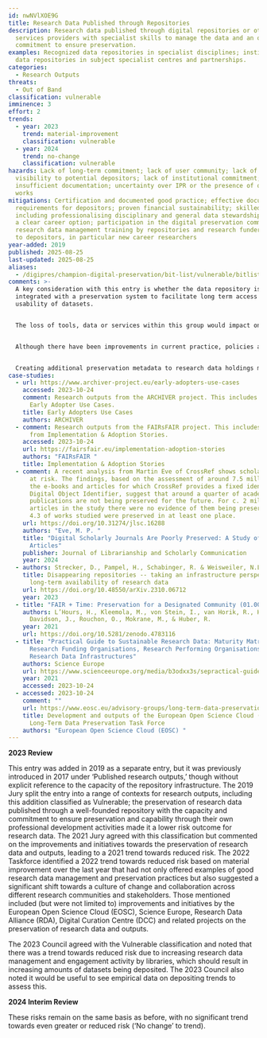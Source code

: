 ```yaml
---
id: nwNVlXOE9G
title: Research Data Published through Repositories
description: Research data published through digital repositories or other
  services providers with specialist skills to manage the data and an ongoing
  commitment to ensure preservation.
examples: Recognized data repositories in specialist disciplines; institutional
  data repositories in subject specialist centres and partnerships.
categories:
  - Research Outputs
threats:
  - Out of Band
classification: vulnerable
imminence: 3
effort: 2
trends:
  - year: 2023
    trend: material-improvement
    classification: vulnerable
  - year: 2024
    trend: no-change
    classification: vulnerable
hazards: Lack of long-term commitment; lack of user community; lack of
  visibility to potential depositors; lack of institutional commitment;
  insufficient documentation; uncertainty over IPR or the presence of orphaned
  works
mitigations: Certification and documented good practice; effective documentation
  requirements for depositors; proven financial sustainability; skilled staff
  including professionalising disciplinary and general data stewardship offering
  a clear career option; participation in the digital preservation community;
  research data management training by repositories and research funders offered
  to depositors, in particular new career researchers
year-added: 2019
published: 2025-08-25
last-updated: 2025-08-25
aliases:
  - /digipres/champion-digital-preservation/bit-list/vulnerable/bitlist-research-data-repositories
comments: >-
  A key consideration with this entry is whether the data repository is
  integrated with a preservation system to facilitate long term access and
  usability of datasets.


  The loss of tools, data or services within this group would impact on people and sectors around the world. Particularly those involved with reproducibility and those wishing to use the datasets for further research.


  Although there have been improvements in current practice, policies and workflows, there is still a significant corpus of information that was deposited before these improvements came into force. It is unlikely that there will be the time, will or resources to bring this information up to current standards.


  Creating additional preservation metadata to research data holdings may help render data more robust in the long term, where using a preservation system is not an option. With an emphasis on environmental sustainability, some repositories hesitate mandating additional copies of large datasets which may be in the region of hundreds of terabytes, as this adds to both storage cost and carbon footprint, especially when capturing and preserving the research methodology would enable recreating the dataset.
case-studies:
  - url: https://www.archiver-project.eu/early-adopters-use-cases
    accessed: 2023-10-24
    comment: Research outputs from the ARCHIVER project. This includes findings from
      Early Adopter Use Cases.
    title: Early Adopters Use Cases
    authors: ARCHIVER
  - comment: Research outputs from the FAIRsFAIR project. This includes findings
      from Implementation & Adoption Stories.
    accessed: 2023-10-24
    url: https://fairsfair.eu/implementation-adoption-stories
    authors: "FAIRsFAIR "
    title: Implementation & Adoption Stories
  - comment: A recent analysis from Martin Eve of CrossRef shows scholarly content
      at risk. The findings, based on the assessment of around 7.5 million of
      the e-books and articles for which CrossRef provides a fixed identifier or
      Digital Object Identifier, suggest that around a quarter of academic
      publications are not being preserved for the future. For c. 2 million
      articles in the study there were no evidence of them being preserved, and
      4.3 of works studied were preserved in at least one place.
    url: https://doi.org/10.31274/jlsc.16288
    authors: "Eve, M. P. "
    title: "Digital Scholarly Journals Are Poorly Preserved: A Study of 7 Million
      Articles"
    publisher: Journal of Librarianship and Scholarly Communication
    year: 2024
  - authors: Strecker, D., Pampel, H., Schabinger, R. & Weisweiler, N.L.
    title: Disappearing repositories -- taking an infrastructure perspective on the
      long-term availability of research data
    url: https://doi.org/10.48550/arXiv.2310.06712
    year: 2023
  - title: "FAIR + Time: Preservation for a Designated Community (01.00)"
    authors: L’Hours, H., Kleemola, M., von Stein, I., van Horik, R., Herterich, P.,
      Davidson, J., Rouchon, O., Mokrane, M., & Huber, R.
    year: 2021
    url: https://doi.org/10.5281/zenodo.4783116
  - title: "Practical Guide to Sustainable Research Data: Maturity Matrices for
      Research Funding Organisations, Research Performing Organisations, and
      Research Data Infrastructures"
    authors: Science Europe
    url: https://www.scienceeurope.org/media/b3odxx3s/sepractical-guide-sustainable-research-data.pdf
    year: 2021
    accessed: 2023-10-24
  - accessed: 2023-10-24
    comment: ""
    url: https://www.eosc.eu/advisory-groups/long-term-data-preservation
    title: Development and outputs of the European Open Science Cloud (EOSC)
      Long-Term Data Preservation Task Force
    authors: "European Open Science Cloud (EOSC) "
---
```

**2023 Review**

This entry was added in 2019 as a separate entry, but it was previously introduced in 2017 under ‘Published research outputs,’ though without explicit reference to the capacity of the repository infrastructure. The 2019 Jury split the entry into a range of contexts for research outputs, including this addition classified as Vulnerable; the preservation of research data published through a well-founded repository with the capacity and commitment to ensure preservation and capability through their own professional development activities made it a lower risk outcome for research data. The 2021 Jury agreed with this classification but commented on the improvements and initiatives towards the preservation of research data and outputs, leading to a 2021 trend towards reduced risk. The 2022 Taskforce identified a 2022 trend towards reduced risk based on material improvement over the last year that had not only offered examples of good research data management and preservation practices but also suggested a significant shift towards a culture of change and collaboration across different research communities and stakeholders. Those mentioned included (but were not limited to) improvements and initiatives by the European Open Science Cloud (EOSC), Science Europe, Research Data Alliance (RDA), Digital Curation Centre (DCC) and related projects on the preservation of research data and outputs.

The 2023 Council agreed with the Vulnerable classification and noted that there was a trend towards reduced risk due to increasing research data management and engagement activity by libraries, which should result in increasing amounts of datasets being deposited. The 2023 Council also noted it would be useful to see empirical data on depositing trends to assess this.

**2024 Interim Review**

These risks remain on the same basis as before, with no significant trend towards even greater or reduced risk (‘No change’ to trend).
